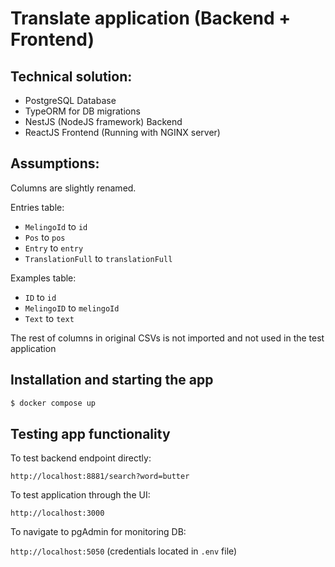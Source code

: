 # Translate application (Backend + Frontend)

## Technical solution:
- PostgreSQL Database
- TypeORM for DB migrations
- NestJS (NodeJS framework) Backend
- ReactJS Frontend (Running with NGINX server)

## Assumptions:

Columns are slightly renamed.

Entries table:
- `MelingoId` to `id`
- `Pos` to `pos`
- `Entry` to `entry`
- `TranslationFull` to `translationFull`

Examples table:
- `ID` to `id`
- `MelingoID` to `melingoId`
-  `Text` to `text`

The rest of columns in original CSVs is not imported and not used in the test application

## Installation and starting the app

```bash
$ docker compose up
```

## Testing app functionality

To test backend endpoint directly:

`http://localhost:8881/search?word=butter`

To test application through the UI:

`http://localhost:3000`

To navigate to pgAdmin for monitoring DB:

`http://localhost:5050` (credentials located in `.env` file)